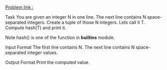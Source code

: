 [Problem link : ](https://www.hackerrank.com/challenges/python-tuples/problem?h_r=internal-search)

Task
You are given an integer N in one line. The next line contains N space-separated integers. Create a tuple of those N integers. Lets call it T.
Compute hash(T) and print it.

Note hash() is one of the function in __builtins__ module.

Input Format
The first line contains N. The next line contains N space-separated integer values.

Output Format
Print the computed value.
